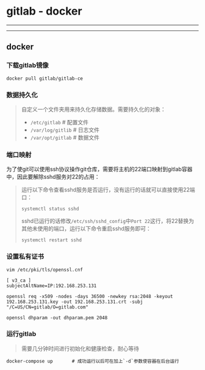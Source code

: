 # gitlab - docker

---

---

## docker

### 下载gitlab镜像

```shell
docker pull gitlab/gitlab-ce
```

### 数据持久化

> 自定义一个文件夹用来持久化存储数据。需要持久化的对象：
>
> - `/etc/gitlab`			# 配置文件
> - `/var/log/gitlib`    # 日志文件
> - `/var/opt/gitlab`    # 数据文件

### 端口映射

为了使git可以使用ssh协议操作git仓库，需要将主机的22端口映射到gitlab容器中，因此要解除sshd服务对22的占用：

> 运行以下命令查看sshd服务是否运行，没有运行的话就可以直接使用22端口：
>
> ```shell
> systemctl status sshd
> ```
>
> sshd已运行的话修改`/etc/ssh/sshd_config`中`Port 22`这行，将22替换为其他未使用的端口，运行以下命令重启sshd服务即可：
>
> ```shell
> systemctl restart sshd
> ```

### 设置私有证书

```shell
vim /etc/pki/tls/openssl.cnf

[ v3_ca ]
subjectAltName=IP:192.168.253.131
```

```shell
openssl req -x509 -nodes -days 36500 -newkey rsa:2048 -keyout 192.168.253.131.key -out 192.168.253.131.crt -subj "/C=US/CN=gitlab/O=gitlab.com"

openssl dhparam -out dhparam.pem 2048
```



### 运行gitlab

> 需要几分钟时间进行初始化和健康检查，耐心等待

```shell
docker-compose up		# 成功运行以后可在加上`-d`参数使容器在后台运行
```
